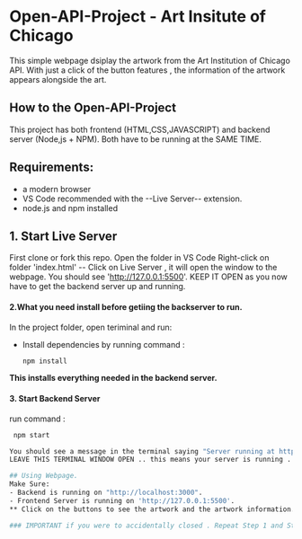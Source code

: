 # Open-API-Project - Art Insitute of Chicago 
This simple webpage dsiplay the artwork from the Art Institution of Chicago API. With just a click of the button features , the information of the artwork appears alongside the art. 

## How to the Open-API-Project 
This project has both frontend (HTML,CSS,JAVASCRIPT) and backend server (Node,js + NPM).
Both have to be running at the SAME TIME. 


## Requirements:
- a modern browser
- VS Code recommended with the --Live Server-- extension.
- node.js and npm installed

## 1. Start Live Server
First clone or fork this repo.
Open the folder in VS Code 
Right-click on folder 'index.html' -- Click on Live Server , it will open the window to the webpage.
You should see 'http://127.0.0.1:5500'.
KEEP IT OPEN as you now have to get the backend server up and running. 

#### 2.What you need install before getiing the backserver to run.
In the project folder, open teriminal and run:
- Install dependencies by running command :
  ```bash
  npm install
**This installs everything needed in the backend server.**

#### 3. Start Backend Server
run command :
  ```bash
   npm start 

You should see a message in the terminal saying "Server running at http://localhost:3000"
LEAVE THIS TERMINAL WINDOW OPEN .. this means your server is running .

 ## Using Webpage.
Make Sure: 
- Backend is running on "http://localhost:3000".
- Frontend Server is running on 'http://127.0.0.1:5500'.
 ** Click on the buttons to see the artwork and the artwork information.**

  ### IMPORTANT if you were to accidentally closed . Repeat Step 1 and Step 3. ###

